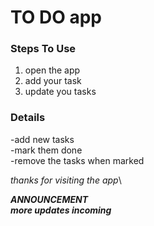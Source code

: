 # TO DO app

### Steps To Use 
1. open the app
2. add your task
3. update you tasks
 
### Details
-add new tasks\
-mark them done\
-remove the tasks when marked

_thanks for visiting the app_\

***ANNOUNCEMENT***\
***more updates incoming***
